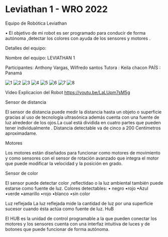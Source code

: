 # Leviathan 1 - WRO 2022
Equipo de Robótica Leviathan 

•	El objetivo de mi robot es ser programado para conducir de forma autónoma ,detectar  los colores con ayuda de los sensores y motores  .

Detalles del equipo:

Nombre del equipo: LEVIATHAN 1

Participantes: Anthony Vargas, Wilfredo santos
Tutora : Keila chacon
PAÍS : Panamá 

![1](https://user-images.githubusercontent.com/112026718/186894868-c5044ce0-ed28-4a97-9b8f-ca73fc39142d.JPG)
![2](https://user-images.githubusercontent.com/112026718/186894875-5a109659-c39c-4a08-bfbf-b7d6791696a0.JPG)
![3](https://user-images.githubusercontent.com/112026718/186894881-e6c93e30-fa5d-443f-96cf-4c87902083ea.JPG)
![4](https://user-images.githubusercontent.com/112026718/186894889-f823e822-647a-4194-a0ca-5c6561b170e2.JPG)
![5](https://user-images.githubusercontent.com/112026718/186894899-4f1c1566-86b3-42fb-af0b-c99fb916232b.JPG)
![6](https://user-images.githubusercontent.com/112026718/186894926-784a4d4d-f232-478f-943b-bd9a352bf2cf.JPG)
![7](https://user-images.githubusercontent.com/112026718/186894934-d3fe405b-22f5-401d-9715-656793bf07b0.JPG)
![8](https://user-images.githubusercontent.com/112026718/186894949-ecdfdb21-46ed-46e1-bb1f-75fb822e87ea.JPG)



Video
Explicacion del Robot
https://youtu.be/LaLUpm7sM5g


Sensor de distancia 

El sensor de distancia puede medir la distancia hasta un objeto o superficie gracias al uso de tecnología ultrasónica además cuenta con una fuente  de  luz alrededor de los ojos.La cual está dividida en cuatro partes que pueden tener individualmente .
Distancia detectable va de cinco a 200 Centímetros aproximadame.


Motores 

Los motores están diseñados para funcionar como motores de movimiento y como sensores con el sensor de rotación avanzado que integra el motor que puede modificar la velocidad y la posición en grado.

Sensor de color 

El sensor puede detectar color ,reflectidao o la luz ambiental también puede estarse como fuente de luz.
Colores detectables:
• negro
•rojo
•Azul
•verde
•amarillo
•rojo
•blanco
•sin color

Luz reflejada
La luz reflejada mide la cantidad de luz por una superficie sucesor cuando ésta actúa como fuente de luz.
HuB 

El HUB es la unidad de control programable a la que pueden conectar los motores y los sensores cuenta con una interfaz intuitiva de luces y de botones que puede funcionar de forma autónoma.    
